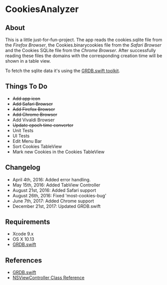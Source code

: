 # CookiesAnalyzer

## About

This is a little just-for-fun-project. The app reads the cookies.sqlite file from the *Firefox Browser*, the Cookies.binarycookies file from the *Safari Browser* and the Cookies SQLite file from the *Chrome Browser*. After successfully reading these files the domains with the corresponding creation time will be shown in a table view.

To fetch the sqlite data it's using the [GRDB.swift toolkit](https://github.com/groue/GRDB.swift). 

## Things To Do

* ~~Add app icon~~
* ~~Add Safari Browser~~
* ~~Add Firefox Browser~~
* ~~Add Chrome Browser~~
* Add Vivaldi Browser
* ~~Update epoch time converter~~
* Unit Tests
* UI Tests
* Edit Menu Bar
* Sort Cookies TableView
* Mark new Cookies in the Cookies TableView

## Changelog

* April 4th, 2016: Added error handling.
* May 15th, 2016: Added TabView Controller
* August 21st, 2016: Added Safari support
* August 26th, 2016: Fixed 'most-cookies-bug' 
* June 7th, 2017: Added Chrome support
* December 21st, 2017: Updated GRDB.swift

## Requirements

* Xcode 9.x
* OS X 10.13
* [GRDB.swift](https://github.com/groue/GRDB.swift)

## References

* [GRDB.swift](https://github.com/groue/GRDB.swift)
* [NSViewController Class Reference](https://developer.apple.com/library/mac/documentation/Cocoa/Reference/NSViewController_Class/)

